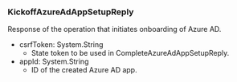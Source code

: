 ### KickoffAzureAdAppSetupReply
Response of the operation that initiates onboarding of Azure AD.

- csrfToken: System.String
  - State token to be used in CompleteAzureAdAppSetupReply.
- appId: System.String
  - ID of the created Azure AD app.
